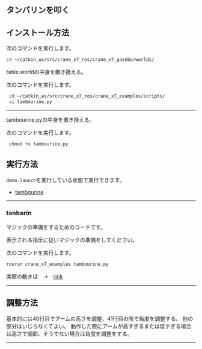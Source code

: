 ## タンバリンを叩く

## インストール方法

次のコマンドを実行します。

```sh
cd ~/catkin_ws/src/crane_x7_ros/crane_x7_gazebo/worlds/
```
table.worldの中身を置き換える。

次のコマンドを実行します。
```sh
 cd ~/catkin_ws/src/crane_x7_ros/crane_x7_examples/scripts/
 vi tambourine.py
```
---

tambourine.pyの中身を置き換える。

次のコマンドを実行します。
```sh
 chmod +x tambourine.py
```

## 実行方法

`demo.launch`を実行している状態で実行できます。

- [tambourine](#tambourine)

---

### tanbarin

マジックの準備をするためのコードです。

表示される指示に従いマジックの準備をしてください。

次のコマンドを実行します。

```sh
rosrun crane_x7_examples tambourine.py
```

実際の動きは　→　[rink](https://github.com/knr2/tanbari_model/blob/main/25BEA4EE-1060-4554-AE39-268258D0E60F.gif)

---

## 調整方法

基本的には40行目でアームの高さを調整、41行目の所で角度を調整する。
他の部分はいじらなくてよい。
動作した際にアームが高すぎるまたは低すぎる場合は高さで調節、そうでない場合は角度を調整をする。

---
